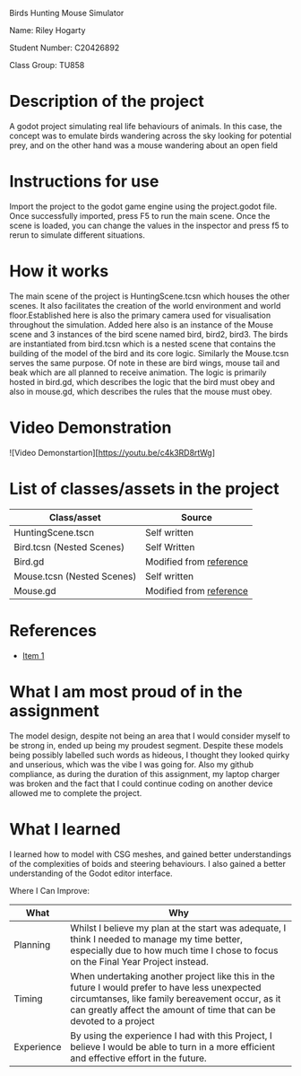 Birds Hunting Mouse Simulator

Name: Riley Hogarty

Student Number: C20426892

Class Group: TU858

# Description of the project
A godot project simulating real life behaviours of animals. In this case, the concept was to emulate birds wandering across the sky looking for potential prey, and on the other hand was a mouse wandering about an open field 

# Instructions for use
Import the project to the godot game engine using the project.godot file. Once successfully imported, press F5 to run the main scene. Once the scene is loaded, you can change the values in the inspector and press f5 to rerun to simulate different situations.

# How it works
The main scene of the project is HuntingScene.tcsn which houses the other scenes. It also facilitates the creation of the world environment and world floor.Established here is also the primary camera used for visualisation throughout the simulation. Added here also is an instance of the Mouse scene and 3 instances of the bird scene named bird, bird2, bird3. The birds are instantiated from bird.tcsn which is a nested scene that contains the building of the model of the bird and its core logic. Similarly the Mouse.tcsn serves the same purpose. Of note in these are bird wings, mouse tail and beak which are all planned to receive animation. The logic is primarily hosted in bird.gd, which describes the logic that the bird must obey and also in mouse.gd, which describes the rules that the mouse must obey. 

# Video Demonstration
![Video Demonstartion][https://youtu.be/c4k3RD8rtWg]

# List of classes/assets in the project

| Class/asset | Source |
|-----------|-----------|
| HuntingScene.tscn | Self written |
| Bird.tcsn (Nested Scenes) | Self Written |
| Bird.gd | Modified from [reference](https://github.com/skooter500/miniature-rotary-phone) |
| Mouse.tcsn (Nested Scenes) | Self written |
| Mouse.gd | Modified from [reference](https://github.com/skooter500/miniature-rotary-phone) |


# References
* [Item 1](https://github.com/skooter500/miniature-rotary-phone)

# What I am most proud of in the assignment
The model design, despite not being an area that I would consider myself to be strong in, ended up being my proudest segment. Despite these models being possibly labelled such words as hideous, I thought they looked quirky and unserious, which was the vibe I was going for. Also my github compliance, as during the duration of this assignment, my laptop charger was broken and the fact that I could continue coding on another device allowed me to complete the project.

# What I learned
I learned how to model with CSG meshes, and gained better understandings of the complexities of boids and steering behaviours. I also gained a better understanding of the Godot editor interface.


Where I Can Improve:

| What | Why |
|-----------|-----------|
|Planning| Whilst I believe my plan at the start was adequate, I think I needed to manage my time better, especially due to how much time I chose to focus on the Final Year Project instead. |
|Timing | When undertaking another project like this in the future I would prefer to have less unexpected circumtanses, like family bereavement occur, as it can greatly affect the amount of time that can be devoted to a project|
|Experience | By using the experience I had with this Project, I believe I would be able to turn in a more efficient and effective effort in the future. |

